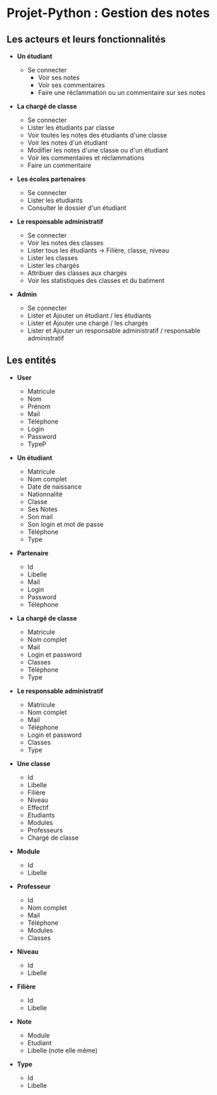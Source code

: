 # Projet-Python : Gestion des notes

## Les acteurs et leurs fonctionnalités

- **Un étudiant**
  - Se connecter
    - Voir ses notes
    - Voir ses commentaires
    - Faire une réclammation ou un commentaire sur ses notes

- **La chargé de classe**
  - Se connecter
  - Lister les étudiants par classe
  - Voir toutes les notes des étudiants d'une classe
  - Voir les notes d'un étudiant
  - Modifier les notes d'une classe ou d'un étudiant
  - Voir les commentaires et réclammations
  - Faire un commentaire

- **Les écoles partenaires**
  - Se connecter
  - Lister les étudiants
  - Consulter le dossier d'un étudiant

- **Le responsable administratif**
  - Se connecter
  - Voir les notes des classes
  - Lister tous les étudiants -> Filière, classe, niveau
  - Lister les classes
  - Lister les chargés
  - Attribuer des classes aux chargés
  - Voir les statistiques des classes et du batiment

- **Admin**
  - Se connecter
  - Lister et Ajouter un étudiant / les étudiants
  - Lister et Ajouter une chargé / les chargés
  - Lister et Ajouter un responsable administratif / responsable administratif

## Les entités

- **User**
  - Matricule
  - Nom
  - Prénom
  - Mail
  - Téléphone
  - Login
  - Password
  - TypeP

- **Un étudiant**
  - Matricule
  - Nom complet
  - Date de naissance
  - Nationnalité
  - Classe
  - Ses Notes
  - Son mail
  - Son login et mot de passe
  - Téléphone
  - Type

- **Partenaire**
  - Id
  - Libelle
  - Mail
  - Login
  - Password
  - Téléphone

- **La chargé de classe**
  - Matricule
  - Nom complet
  - Mail
  - Login et password
  - Classes
  - Téléphone
  - Type

- **Le responsable administratif**
  - Matricule
  - Nom complet
  - Mail
  - Téléphone
  - Login et password
  - Classes
  - Type

- **Une classe**
  - Id
  - Libelle
  - Filière
  - Niveau
  - Effectif
  - Etudiants
  - Modules
  - Professeurs
  - Chargé de classe

- **Module**
  - Id
  - Libelle

- **Professeur**
  - Id
  - Nom complet
  - Mail
  - Téléphone
  - Modules
  - Classes

- **Niveau**
  - Id
  - Libelle

- **Filière**
  - Id
  - Libelle

- **Note**
  - Module
  - Etudiant
  - Libelle (note elle même)

- **Type**
  - Id
  - Libelle
